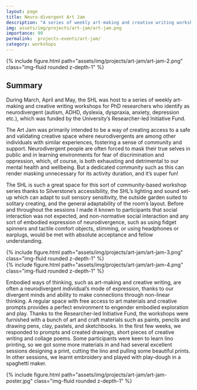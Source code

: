 ```yaml
---
layout: page
title: Neuro-divergent Art Jam
description: "A series of weekly art-making and creative writing workshops for PhD researchers who identify as neurodivergent (autism, ADHD, dyslexia, dyspraxia, anxiety, depression etc.) (2022)"
img: assets/img/projects/art-jam/art-jam.png
importance: 99
permalink:  projects-events/art-jam/
category: workshops
---
```



<div class="row">
    <div class="col-sm mt-1 mt-md-0">
        {% include figure.html path="assets/img/projects/art-jam/art-jam-2.png" class="img-fluid rounded z-depth-1" %}
    </div>
</div>

## Summary
During March, April and May, the SHL was host to a series of weekly art-making and creative writing workshops for PhD researchers who identify as neurodivergent (autism, ADHD, dyslexia, dyspraxia, anxiety, depression etc.), which was funded by the University’s Researcher-led Initiative Fund.

The Art Jam was primarily intended to be a way of creating access to a safe and validating creative space where neurodivergents are among other individuals with similar experiences, fostering a sense of community and support. Neurodivergent people are often forced to mask their true selves in public and in learning environments for fear of discrimination and oppression, which, of course, is both exhausting and detrimental to our mental health and wellbeing. But a dedicated community such as this can render masking unnecessary for its activity duration, and it’s super fun! 

The SHL is such a great space for this sort of community-based workshop series thanks to Silverstone’s accessibility, the SHL’s lighting and sound set-up which can adapt to suit sensory sensitivity, the outside garden suited to solitary creating, and the general adaptability of the room’s layout. Before and throughout the sessions I made it known to participants that social interaction was not expected, and non-normative social interaction and any sort of embodied expression of neurodivergence, such as using fidget spinners and tactile comfort objects, stimming, or using headphones or earplugs, would be met with absolute acceptance and fellow understanding.  

<div class="row">
    <div class="col-sm mt-1 mt-md-0">
        {% include figure.html path="assets/img/projects/art-jam/art-jam-3.png" class="img-fluid rounded z-depth-1" %}
    </div>
    <div class="col-sm mt-1 mt-md-0">
        {% include figure.html path="assets/img/projects/art-jam/art-jam-4.png" class="img-fluid rounded z-depth-1" %}
    </div>
</div>

Embodied ways of thinking, such as art-making and creative writing, are often a neurodivergent individual’s mode of expression, thanks to our divergent minds and ability to make connections through non-linear thinking. A regular space with free access to art materials and creative prompts provides a perfect environment to engender embodied exploration and play. Thanks to the Researcher-led Initiative Fund, the workshops were furnished with a bunch of art and craft materials such as paints, pencils and drawing pens, clay, pastels, and sketchbooks. In the first few weeks, we responded to prompts and created drawings, short pieces of creative writing and collage poems. Some participants were keen to learn lino printing, so we got some more materials in and had several excellent sessions designing a print, cutting the lino and pulling some beautiful prints. In other sessions, we learnt embroidery and played with play-dough in a spaghetti maker.

<div class="row">
    <div class="col-sm mt-1 mt-md-0">
        {% include figure.html path="assets/img/projects/art-jam/art-jam-poster.jpg" class="img-fluid rounded z-depth-1" %}
    </div>
</div>
